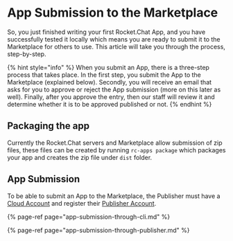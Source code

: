 # App Submission to the Marketplace

So, you just finished writing your first Rocket.Chat App, and you have successfully tested it locally which means you are ready to submit it to the Marketplace for others to use. This article will take you through the process, step-by-step.

{% hint style="info" %}
When you submit an App, there is a three-step process that takes place. In the first step, you submit the App to the Marketplace \(explained below\). Secondly, you will receive an email that asks for you to approve or reject the App submission \(more on this later as well\). Finally, after you approve the entry, then our staff will review it and determine whether it is to be approved published or not.
{% endhint %}

## Packaging the app

Currently the Rocket.Chat servers and Marketplace allow submission of zip files, these files can be created by running `rc-apps package` which packages your app and creates the zip file under `dist` folder.

## App Submission

To be able to submit an App to the Marketplace, the Publisher must have a [Cloud Account](https://cloud.rocket.chat/login) and register their [Publisher Account](https://marketplace.rocket.chat/publisher/register).

{% page-ref page="app-submission-through-cli.md" %}

{% page-ref page="app-submission-through-publisher.md" %}

